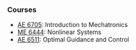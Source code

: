 ### Courses

- [AE 6705](https://ae.gatech.edu/news/2020/07/prof-jon-rogers-mooc-learning-mechatronics-doing-mechatronics): Introduction to Mechatronics
- [ME 6444](https://www.me.gatech.edu/me-6444-nonlinear-systems): Nonlinear Systems
- [AE 6511](https://ae.gatech.edu/sites/default/files/images/ae-6511-syllabus_0.pdf): Optimal Guidance and Control

